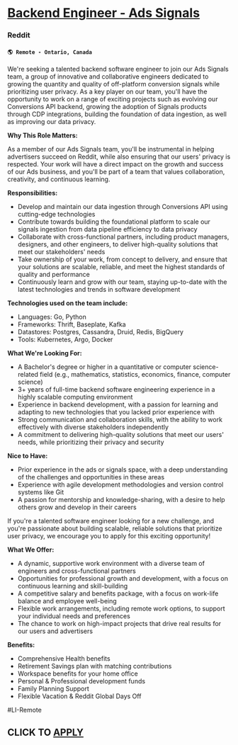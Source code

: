 # [Backend Engineer - Ads Signals](https://www.remotewlb.com/apply/backend-engineer-ads-signals)  
### Reddit  
#### `🌎 Remote - Ontario, Canada`  

We're seeking a talented backend software engineer to join our Ads Signals team, a group of innovative and collaborative engineers dedicated to growing the quantity and quality of off-platform conversion signals while prioritizing user privacy. As a key player on our team, you'll have the opportunity to work on a range of exciting projects such as evolving our Conversions API backend, growing the adoption of Signals products through CDP integrations, building the foundation of data ingestion, as well as improving our data privacy.

**Why This Role Matters:**

As a member of our Ads Signals team, you'll be instrumental in helping advertisers succeed on Reddit, while also ensuring that our users' privacy is respected. Your work will have a direct impact on the growth and success of our Ads business, and you'll be part of a team that values collaboration, creativity, and continuous learning.

**Responsibilities:**

  * Develop and maintain our data ingestion through Conversions API using cutting-edge technologies
  * Contribute towards building the foundational platform to scale our signals ingestion from data pipeline efficiency to data privacy
  * Collaborate with cross-functional partners, including product managers, designers, and other engineers, to deliver high-quality solutions that meet our stakeholders' needs
  * Take ownership of your work, from concept to delivery, and ensure that your solutions are scalable, reliable, and meet the highest standards of quality and performance
  * Continuously learn and grow with our team, staying up-to-date with the latest technologies and trends in software development

**Technologies used on the team include:**

  * Languages: Go, Python
  * Frameworks: Thrift, Baseplate, Kafka
  * Datastores: Postgres, Cassandra, Druid, Redis, BigQuery
  * Tools: Kubernetes, Argo, Docker

**What We're Looking For:**

  * A Bachelor's degree or higher in a quantitative or computer science-related field (e.g., mathematics, statistics, economics, finance, computer science)
  * 3+ years of full-time backend software engineering experience in a highly scalable computing environment
  * Experience in backend development, with a passion for learning and adapting to new technologies that you lacked prior experience with
  * Strong communication and collaboration skills, with the ability to work effectively with diverse stakeholders independently
  * A commitment to delivering high-quality solutions that meet our users' needs, while prioritizing their privacy and security

**Nice to Have:**

  * Prior experience in the ads or signals space, with a deep understanding of the challenges and opportunities in these areas
  * Experience with agile development methodologies and version control systems like Git
  * A passion for mentorship and knowledge-sharing, with a desire to help others grow and develop in their careers

If you're a talented software engineer looking for a new challenge, and you're passionate about building scalable, reliable solutions that prioritize user privacy, we encourage you to apply for this exciting opportunity!

**What We Offer:**

  * A dynamic, supportive work environment with a diverse team of engineers and cross-functional partners
  * Opportunities for professional growth and development, with a focus on continuous learning and skill-building
  * A competitive salary and benefits package, with a focus on work-life balance and employee well-being
  * Flexible work arrangements, including remote work options, to support your individual needs and preferences
  * The chance to work on high-impact projects that drive real results for our users and advertisers

**Benefits:**

  * Comprehensive Health benefits
  * Retirement Savings plan with matching contributions
  * Workspace benefits for your home office
  * Personal & Professional development funds
  * Family Planning Support
  * Flexible Vacation & Reddit Global Days Off

#LI-Remote

  
## CLICK TO [APPLY](https://www.remotewlb.com/apply/backend-engineer-ads-signals)

